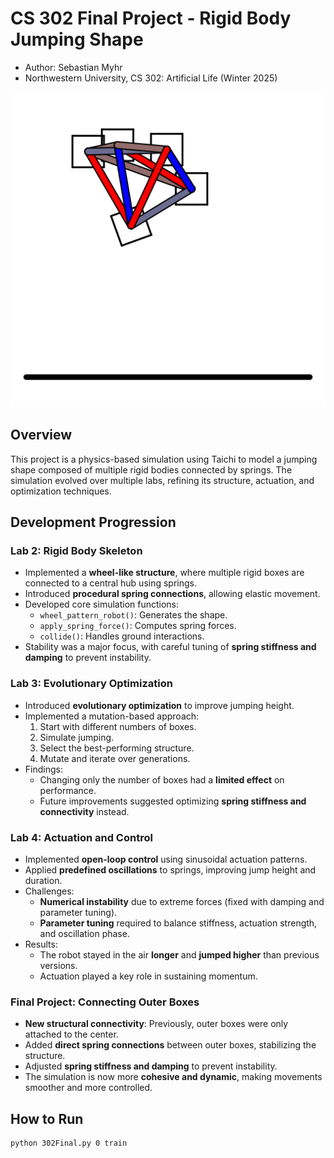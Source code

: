 # CS 302 Final Project - Rigid Body Jumping Shape

- Author: Sebastian Myhr
- Northwestern University, CS 302: Artificial Life (Winter 2025)

![png image](rigid_body/open_loop_control/0031.png)

## Overview
This project is a physics-based simulation using Taichi to model a jumping shape composed of multiple rigid bodies connected by springs. The simulation evolved over multiple labs, refining its structure, actuation, and optimization techniques.

## Development Progression

### Lab 2: Rigid Body Skeleton
- Implemented a **wheel-like structure**, where multiple rigid boxes are connected to a central hub using springs.
- Introduced **procedural spring connections**, allowing elastic movement.
- Developed core simulation functions:
  - `wheel_pattern_robot()`: Generates the shape.
  - `apply_spring_force()`: Computes spring forces.
  - `collide()`: Handles ground interactions.
- Stability was a major focus, with careful tuning of **spring stiffness and damping** to prevent instability.

### Lab 3: Evolutionary Optimization
- Introduced **evolutionary optimization** to improve jumping height.
- Implemented a mutation-based approach:
  1. Start with different numbers of boxes.
  2. Simulate jumping.
  3. Select the best-performing structure.
  4. Mutate and iterate over generations.
- Findings:
  - Changing only the number of boxes had a **limited effect** on performance.
  - Future improvements suggested optimizing **spring stiffness and connectivity** instead.

### Lab 4: Actuation and Control
- Implemented **open-loop control** using sinusoidal actuation patterns.
- Applied **predefined oscillations** to springs, improving jump height and duration.
- Challenges:
  - **Numerical instability** due to extreme forces (fixed with damping and parameter tuning).
  - **Parameter tuning** required to balance stiffness, actuation strength, and oscillation phase.
- Results:
  - The robot stayed in the air **longer** and **jumped higher** than previous versions.
  - Actuation played a key role in sustaining momentum.

### Final Project: Connecting Outer Boxes
- **New structural connectivity**: Previously, outer boxes were only attached to the center.
- Added **direct spring connections** between outer boxes, stabilizing the structure.
- Adjusted **spring stiffness and damping** to prevent instability.
- The simulation is now more **cohesive and dynamic**, making movements smoother and more controlled.

## How to Run
```sh
python 302Final.py 0 train
```
